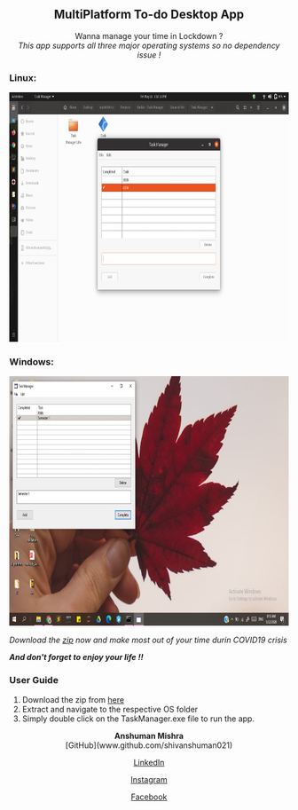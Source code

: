 <center><h2> MultiPlatform To-do Desktop App</h2></center>

<center> Wanna manage your time in Lockdown ? </center>

<center><I>This app supports all three major operating systems so no dependency issue ! </I></center>

### Linux: 
<img src="src/ubuntu.png" style="width:1366px;height:450px;">

### Windows:
<img src="src/windows.png" style="width:1366px;height:450px;">

<I>Download the [zip](https://github.com/shivanshuman021/TaskManager/archive/master.zip) now and make most out of your time durin COVID19 crisis </I>

<I><B>And don't forget to enjoy your life !! </B></I>

### User Guide
  1. Download the zip from [here](https://github.com/shivanshuman021/TaskManager/archive/master.zip) 
  2. Extract and navigate to the respective OS folder 
  3. Simply double click on the TaskManager.exe file to run the app.
  
  
 

<center>
  <B>Anshuman Mishra</B>
</center>
  
<div>
  <center>
  [GitHub](www.github.com/shivanshuman021)

  [LinkedIn](https://www.linkedin.com/in/anshuman-mishra-89b014195)

  [Instagram](www.instagram.com/kanpuriyanawab)

  [Facebook](https://www.facebook.com/profile.php?id=100027935993418)

  </center>
</div>
